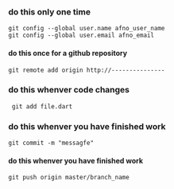 

###  do this only one time 
```
git config --global user.name afno_user_name 
git config --global user.email afno_email 
```
#### do this once for a github repository 
```
git remote add origin http://---------------
```
### do this whenver code changes 
```
 git add file.dart 
```
 ###  do this whenver you have finished work 
 ```
 git commit -m "messagfe" 
```

 #### do this whenver you have finished work 
 ```
 git push origin master/branch_name 
```